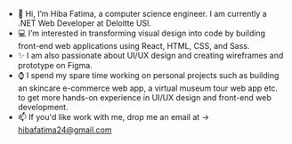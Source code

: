 - 👋 Hi, I’m Hiba Fatima, a computer science engineer. I am currently a .NET Web Developer at Deloitte USI.
- 💻 I’m interested in transforming visual design into code by building front-end web applications using React, HTML, CSS, and Sass. 
- ✨ I am also passionate about UI/UX design and creating wireframes and prototype on Figma.
- ⌚ I spend my spare time working on personal projects such as building an skincare e-commerce web app, a virtual museum tour web app etc. to get more hands-on experience in UI/UX design and front-end web development.
- 📫 If you'd like work with me, drop me an email at -> hibafatima24@gmail.com
